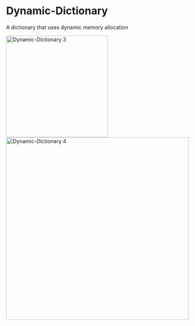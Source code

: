 # Dynamic-Dictionary
A dictionary that uses dynamic memory allocation

<img width="275" alt="Dynamic-Dictionary 3" src="https://user-images.githubusercontent.com/112869076/193420707-ca1a4a14-ef9f-4d02-b56f-69890da1e679.png">
<img width="494" alt="Dynamic-Dictionary 4" src="https://user-images.githubusercontent.com/112869076/193420716-1367be54-7940-419a-8e2a-b4d2342b4a8d.png">
